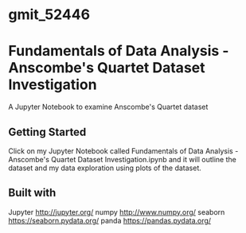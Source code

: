 # gmit_52446
# Fundamentals of Data Analysis - Anscombe's Quartet Dataset Investigation

A Jupyter Notebook to examine Anscombe's Quartet dataset

## Getting Started 

Click on my Jupyter Notebook called Fundamentals of Data Analysis - Anscombe's Quartet Dataset Investigation.ipynb and it will outline the dataset and my data exploration using plots of the dataset.

## Built with 

Jupyter http://jupyter.org/
numpy   http://www.numpy.org/
seaborn https://seaborn.pydata.org/
panda   https://pandas.pydata.org/
